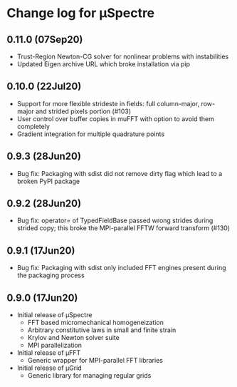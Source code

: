 Change log for µSpectre
=======================

0.11.0 (07Sep20)
----------------

- Trust-Region Newton-CG solver for nonlinear problems with instabilities
- Updated Eigen archive URL which broke installation via pip

0.10.0 (22Jul20)
----------------
- Support for more flexible strideste in fields: full column-major, row-major and
  strided pixels portion (#103)
- User control over buffer copies in muFFT with option to avoid them completely 
- Gradient integration for multiple quadrature points

0.9.3 (28Jun20)
---------------
- Bug fix: Packaging with sdist did not remove dirty flag which lead to a
  broken PyPI package

0.9.2 (28Jun20)
---------------
- Bug fix: operator= of TypedFieldBase passed wrong strides during strided
  copy; this broke the MPI-parallel FFTW forward transform (#130)

0.9.1 (17Jun20)
---------------
- Bug fix: Packaging with sdist only included FFT engines present during
  the packaging process

0.9.0 (17Jun20)
---------------
- Initial release of µSpectre
  * FFT based micromechanical homogeneization
  * Arbitrary constitutive laws in small and finite strain
  * Krylov and Newton solver suite
  * MPI parallelization
- Initial release of µFFT
  * Generic wrapper for MPI-parallel FFT libraries
- Initial release of µGrid
  * Generic library for managing regular grids
